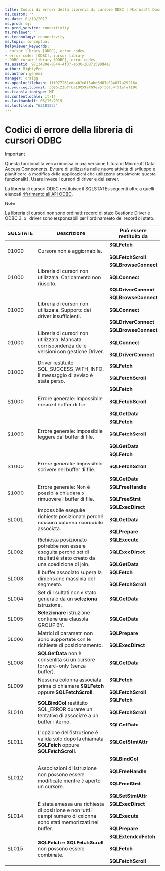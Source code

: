 ```yaml
---
title: Codici di errore della libreria di cursore ODBC | Microsoft Docs
ms.custom: ''
ms.date: 01/19/2017
ms.prod: sql
ms.prod_service: connectivity
ms.reviewer: ''
ms.technology: connectivity
ms.topic: conceptual
helpviewer_keywords:
- cursor library [ODBC], error codes
- error codes [ODBC], cursor library
- ODBC cursor library [ODBC], error codes
ms.assetid: 9713480e-8744-4f37-a630-20871590d4a1
author: MightyPen
ms.author: genemi
manager: craigg
ms.openlocfilehash: 1fb077261eda4b2e013abd6d87e894637a29216a
ms.sourcegitcommit: 3026c22b7fba19059a769ea5f367c4f51efaf286
ms.translationtype: MT
ms.contentlocale: it-IT
ms.lasthandoff: 06/15/2019
ms.locfileid: "63181237"
---
```

# <a name="odbc-cursor-library-error-codes"></a>Codici di errore della libreria di cursori ODBC
> [!IMPORTANT]  
>  Questa funzionalità verrà rimossa in una versione futura di Microsoft Data Access Components. Evitare di utilizzarla nelle nuove attività di sviluppo e pianificare la modifica delle applicazioni che utilizzano attualmente questa funzionalità. Usare invece i cursori di driver e del server.  
  
 La libreria di cursori ODBC restituisce il SQLSTATEs seguenti oltre a quelli elencati [riferimento all'API ODBC](../../../odbc/reference/syntax/odbc-api-reference.md).  
  
> [!NOTE]  
>  La libreria di cursori non sono ordinati; record di stato Gestione Driver e ODBC 3. *x* i driver sono responsabili per l'ordinamento dei record di stato.  
  
|SQLSTATE|Descrizione|Può essere restituito da|  
|--------------|-----------------|--------------------------|  
|01000|Cursore non è aggiornabile.|**SQLFetch**<br /><br /> **SQLFetchScroll**|  
|01000|Libreria di cursori non utilizzata. Caricamento non riuscito.|**SQLBrowseConnect**<br /><br /> **SQLConnect**<br /><br /> **SQLDriverConnect**|  
|01000|Libreria di cursori non utilizzata. Supporto dei driver insufficienti.|**SQLBrowseConnect**<br /><br /> **SQLConnect**<br /><br /> **SQLDriverConnect**|  
|01000|Libreria di cursori non utilizzata. Mancata corrispondenza delle versioni con gestione Driver.|**SQLBrowseConnect**<br /><br /> **SQLConnect**<br /><br /> **SQLDriverConnect**|  
|01000|Driver restituito SQL_SUCCESS_WITH_INFO. Il messaggio di avviso è stata perso.|**SQLFetch**<br /><br /> **SQLFetchScroll**|  
|S1000|Errore generale: Impossibile creare il buffer di file.|**SQLFetch**<br /><br /> **SQLFetchScroll**<br /><br /> **SQLGetData**|  
|S1000|Errore generale: Impossibile leggere dal buffer di file.|**SQLFetch**<br /><br /> **SQLFetchScroll**<br /><br /> **SQLGetData**|  
|S1000|Errore generale: Impossibile scrivere nel buffer di file.|**SQLFetch**<br /><br /> **SQLFetchScroll**<br /><br /> **SQLGetData**|  
|S1000|Errore generale: Non è possibile chiudere o rimuovere i buffer di file.|**SQLFreeHandle**<br /><br /> **SQLFreeStmt**|  
|SL001|Impossibile eseguire richieste posizionate perché nessuna colonna ricercabile associata.|**SQLExecDirect**<br /><br /> **SQLGetData**<br /><br /> **SQLPrepare**|  
|SL002|Richiesta posizionato potrebbe non essere eseguita perché set di risultati è stato creato da una condizione di join.|**SQLExecute**<br /><br /> **SQLExecDirect**<br /><br /> **SQLGetData**|  
|SL003|Il buffer associato supera la dimensione massima del segmento.|**SQLFetch**<br /><br /> **SQLFetchScroll**|  
|SL004|Set di risultati non è stato generato da un **seleziona** istruzione.|**SQLGetData**|  
|SL005|**Selezionare** istruzione contiene una clausola GROUP BY.|**SQLGetData**|  
|SL006|Matrici di parametri non sono supportate con le richieste di posizionamento.|**SQLPrepare**<br /><br /> **SQLExecDirect**|  
|SL008|**SQLGetData** non è consentita su un cursore forward-only (senza buffer).|**SQLGetData**|  
|SL009|Nessuna colonna associata prima di chiamare **SQLFetch** oppure **SQLFetchScroll**.|**SQLFetch**<br /><br /> **SQLFetchScroll**|  
|SL010|**SQLBindCol** restituito SQL_ERROR durante un tentativo di associare a un buffer interno.|**SQLFetch**<br /><br /> **SQLFetchScroll**<br /><br /> **SQLGetData**|  
|SL011|L'opzione dell'istruzione è valida solo dopo la chiamata **SQLFetch** oppure **SQLFetchScroll**.|**SQLGetStmtAttr**|  
|SL012|Associazioni di istruzione non possono essere modificate mentre è aperto un cursore.|**SQLBindCol**<br /><br /> **SQLFreeHandle**<br /><br /> **SQLFreeStmt**<br /><br /> **SQLSetStmtAttr**|  
|SL014|È stata emessa una richiesta di posizione e non tutti i campi numero di colonna sono stati memorizzati nel buffer.|**SQLExecDirect**<br /><br /> **SQLExecute**<br /><br /> **SQLPrepare**|  
|SL015|**SQLFetch** e **SQLFetchScroll** non possono essere combinate.|**SQLExtendedFetch**<br /><br /> **SQLFetch**<br /><br /> **SQLFetchScroll**|

